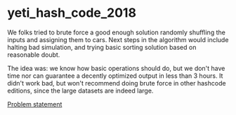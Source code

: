 # yeti_hash_code_2018

We folks tried to brute force a good enough solution randomly shuffling the inputs and assigning them to cars. Next steps in the algorithm would include halting bad simulation, and trying basic sorting solution based on reasonable doubt.

The idea was: we know how basic operations should do, but we don't have time nor can guarantee a decently optimized output in less than 3 hours. It didn't work bad, but won't recommend doing brute force in other hashcode editions, since the large datasets are indeed large.

[Problem statement](https://github.com/luisfpinto/yeti_hash_code_2018/blob/master/online_qualification_round_2018.pdf)
